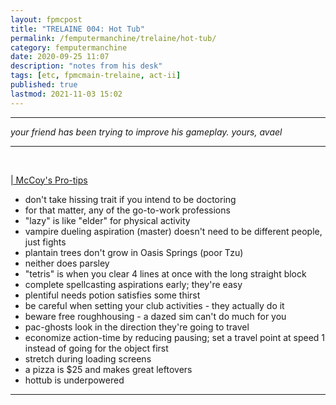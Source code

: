 ```yaml
---
layout: fpmcpost
title: "TRELAINE 004: Hot Tub"
permalink: /femputermanchine/trelaine/hot-tub/
category: femputermanchine
date: 2020-09-25 11:07
description: "notes from his desk"
tags: [etc, fpmcmain-trelaine, act-ii]
published: true
lastmod: 2021-11-03 15:02
---
```

[//]: # ( 09/26/20  -added)
[//]: # ( 03/04/21  -this should be from avael, not avaelle)
[//]: # ( 11/03/21  -title added)

*****

<i>your friend has been trying to improve his gameplay. yours, avael</i>

*****
<br>
<P style="text-decoration: underline;">| McCoy's Pro-tips </p>

* don't take hissing trait if you intend to be doctoring
* for that matter, any of the go-to-work professions
* "lazy" is like "elder" for physical activity
* vampire dueling aspiration (master) doesn't need to be different people, just fights
* plantain trees don't grow in Oasis Springs (poor Tzu)
* neither does parsley
* "tetris" is when you clear 4 lines at once with the long straight block
* complete spellcasting aspirations early; they're easy
* plentiful needs potion satisfies some thirst
* be careful when setting your club activities - they actually do it
* beware free roughhousing - a dazed sim can't do much for you
* pac-ghosts look in the direction they're going to travel
* economize action-time by reducing pausing; set a travel point at speed 1 instead of going for the object first
* stretch during loading screens
* a pizza is $25 and makes great leftovers
* hottub is underpowered


*****

